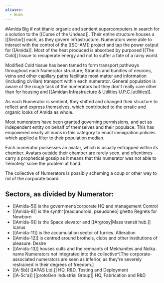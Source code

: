```yaml
---
aliases:
  - Nums
---
```

#Amida 
Big if not titanic organic and sentient supercomputers in search for a solution to the [[Curse of the Undead]]. Their entire structure houses a [[Sector]] each, as they govern infrastructure. 
Numerators were able to interact with the control of the [[SC-AM]] project and tap the power output for [[Amida]].
Most of the heat produced is absorbed by purposed [[The Cold]] tissue to recuperate energy and not to suffer a fate of a rainy world.

Modified Cold tissue has been tamed to form transport pathways throughout each Numerator structure; Strands and bundles of neurons, veins and other capillary paths facilitate most matter and information (including civilian) transport within each numerator.
General population is aware of the rough task of the numerators but they don't really care other than for housing and [[Amidan Infrastructure & Utilities U.P.C.|utilities]]. 

As each Numerator is sentient, they shifted and changed their structure to reflect and express themselves, which contributed to the erratic and organic looks of Amida as whole. 

Most numerators have been granted governing permissions, and act as independent entity on behalf of themselves and their populace. 
This has empowered nearly all nums in this category to enact immigration policies which applied a filter to their population median. 

Each numerator possesses an avatar, which is usually entrapped within its chamber. Avatars outside their chamber are rarely seen, and oftentimes carry a prophetical gossip as it means that this numerator was not able to ‘remotely’ solve the problem at hand. 

The collective of Numerators is possibly scheming a coup or other way to rid of the corporate board.
## Sectors, as divided by Numerator:
- [[Amida-5]] is the government/corporate HQ and management
	Control
- [[Amida-8]]  is the synth^[read:android, pseudoneo] ghetto
	Regrets for Newborn
- [[Amida-9]] is the Space elevator and [[Argrosy|Mass transit hub.]]
	Icarus
- [[Amida-11]] is the accumulation sector of furries. 
	Alteration
- [[Amida-12]] is centred around brothels, clubs and other institutions of pleasure. 
	Desire 
- [[Amida-13]] houses cults and the remnants of Mekhanites and Nolka. name
Numerators not integrated into the collective^[The corporate-associated numerators are seen as inferior, as they're severely restrained in their degrees of freedom.]
- [[A-5b]]
	[[APAS Ltd.]] HQ, R&D, Testing and Deployment 
- [[A-5c'a]]
	[[protoGen Industrial Group]] HQ, Fabrication and R&D